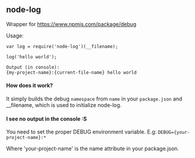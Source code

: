 ## node-log

Wrapper for https://www.npmjs.com/package/debug

Usage:
```
var log = require('node-log')(__filename);

log('hello world');

Output (in console):
{my-project-name}:{current-file-name} hello world
```

#### How does it work?
It simply builds the debug `namespace` from `name` in your `package.json` and __filename, which is used to initialize node-log.

#### I see no output in the console :S

You need to set the proper DEBUG environment variable. E.g:
`DEBUG={your-project-name}:*`

Where 'your-project-name' is the name attribute in your package.json.
